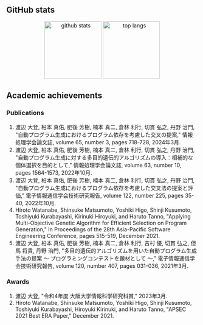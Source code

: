 ## GitHub stats
<div align="center">
  <picture>
    <source
      srcset="https://github-readme-stats.vercel.app/api?username=hrtwt&count_private=true&show_icons=true&theme=dark"
      media="(prefers-color-scheme: dark)" />
    <source srcset="https://github-readme-stats.vercel.app/api?username=hrtwt&count_private=true&show_icons=true"
      media="(prefers-color-scheme: light), (prefers-color-scheme: no-preference)" />
    <img src="https://github-readme-stats.vercel.app/api?username=hrtwt&count_private=true&show_icons=true"
      alt="github stats" height="150px" />
  </picture>
  <picture>
    <source srcset="https://github-readme-stats.vercel.app/api/top-langs/?username=hrtwt&layout=compact&theme=dark"
      media="(prefers-color-scheme: dark)" />
    <source srcset="https://github-readme-stats.vercel.app/api/top-langs/?username=hrtwt&layout=compact"
      media="(prefers-color-scheme: light), (prefers-color-scheme: no-preference)" />
    <img src="https://github-readme-stats.vercel.app/api/top-langs/?username=hrtwt&layout=compact" alt="top langs"
      height="150px" />
  </picture>
</div>

## Academic achievements

### Publications

1. 渡辺 大登, 柗本 真佑, 肥後 芳樹, 楠本 真二, 倉林 利行, 切貫 弘之, 丹野 治門, "自動プログラム生成におけるプログラム依存を考慮した交叉の提案," 情報処理学会論文誌, volume 65, number 3, pages 718-728, 2024年3月.
1. 渡辺 大登, 柗本 真佑, 肥後 芳樹, 楠本 真二, 倉林 利行, 切貫 弘之, 丹野 治門, "自動プログラム生成に対する多目的遺伝的アルゴリズムの導入：相補的な個体選択を目的として," 情報処理学会論文誌, volume 63, number 10, pages 1564-1573, 2022年10月.
1. 渡辺 大登, 柗本 真佑, 肥後 芳樹, 楠本 真二, 倉林 利行, 切貫 弘之, 丹野 治門, "自動プログラム生成におけるプログラム依存を考慮した交叉法の提案と評価," 電子情報通信学会技術研究報告, volume 122, number 225, pages 35-40, 2022年10月.
1. Hiroto Watanabe, Shinsuke Matsumoto, Yoshiki Higo, Shinji Kusumoto, Toshiyuki Kurabayashi, Kirinuki Hiroyuki, and Haruto Tanno, "Applying Multi-Objective Genetic Algorithm for Efficient Selection on Program Generation," In Proceedings of the 28th Asia-Pacific Software Engineering Conference, pages 515-519, December 2021.
1. 渡辺 大登, 柗本 真佑, 肥後 芳樹, 楠本 真二, 倉林 利行, 吉村 優, 切貫 弘之, 但馬 将貴, 丹野 治門, "多目的遺伝的アルゴリズムを用いた自動プログラム生成手法の提案 ～ プログラミングコンテストを題材として ～," 電子情報通信学会技術研究報告, volume 120, number 407, pages 031-036, 2021年3月.

### Awards

1.  渡辺 大登, "令和4年度 大阪大学情報科学研究科賞," 2023年3月.
1. Hiroto Watanabe, Shinsuke Matsumoto, Yoshiki Higo, Shinji Kusumoto, Toshiyuki Kurabayashi, Hiroyuki Kirinuki, and Haruto Tanno, "APSEC 2021 Best ERA Paper," December 2021.
